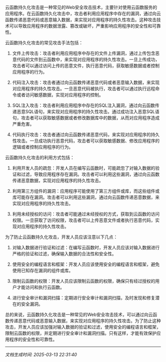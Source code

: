 云函数持久化攻击是一种常见的Web安全攻击技术，主要针对使用云函数服务的应用程序。在云函数持久化攻击中，攻击者利用应用程序中存在的漏洞，通过向云函数传递恶意代码或恶意输入数据，来实现对应用程序的持久性攻击。这种攻击技术可以导致应用程序的数据泄露、篡改或破坏，严重影响应用程序的安全性和可靠性。

云函数持久化攻击的常见攻击手法包括：

1. 文件上传攻击：攻击者利用应用程序中存在的文件上传漏洞，通过上传包含恶意代码的文件到云函数中，来实现对应用程序的持久性攻击。一旦上传成功，攻击者可以通过访问上传的恶意文件，执行恶意代码，获取敏感数据或者控制应用程序的行为。

2. 代码注入攻击：攻击者通过向云函数传递恶意代码或者恶意输入数据，来实现对应用程序的持久性攻击。一旦恶意代码被执行，攻击者可以通过执行远程命令或者访问敏感数据，实现对应用程序的控制。

3. SQL注入攻击：攻击者利用应用程序中存在的SQL注入漏洞，通过向云函数传递恶意SQL语句，来实现对应用程序的持久性攻击。通过成功注入恶意SQL语句，攻击者可以获取敏感数据或者修改数据库中的数据，从而对应用程序造成严重危害。

4. 代码执行攻击：攻击者通过向云函数传递恶意代码，来实现对应用程序的持久性攻击。一旦成功执行恶意代码，攻击者可以获取敏感数据、修改应用程序的逻辑或者控制应用程序的行为。

云函数持久化攻击的利用方式包括：

1. 利用开发人员的疏忽：开发人员在编写云函数时，可能疏忽了对输入数据的验证和过滤，导致应用程序存在漏洞。攻击者可以利用这些漏洞，通过向云函数传递恶意数据，实现对应用程序的持久性攻击。

2. 利用第三方组件的漏洞：应用程序可能使用了第三方组件或库，而这些组件或库可能存在漏洞。攻击者可以利用这些漏洞，通过向云函数传递恶意数据，来实现对应用程序的持久性攻击。

3. 利用未经授权的访问：攻击者可能通过未经授权的方式，获取到云函数的访问权限。一旦获取了访问权限，攻击者可以上传恶意文件或者执行恶意代码，实现对应用程序的持久性攻击。

为了防止云函数持久化攻击，开发人员应该注意以下几点：

1. 对输入数据进行验证和过滤：在编写云函数时，开发人员应该对输入数据进行严格的验证和过滤，确保输入数据的合法性和安全性。

2. 使用安全的编程语言和框架：开发人员应该使用安全的编程语言和框架，避免使用已知存在漏洞的组件或库。

3. 限制云函数的权限：开发人员应该限制云函数的权限，确保只有经过授权的用户才能访问和执行云函数。

4. 进行安全审计和漏洞扫描：定期进行安全审计和漏洞扫描，及时发现和修复潜在的安全漏洞。

总的来说，云函数持久化攻击是一种常见的Web安全攻击技术，可以通过向云函数传递恶意代码或恶意输入数据，来实现对应用程序的持久性攻击。为了防止这种攻击，开发人员应该加强对输入数据的验证和过滤，使用安全的编程语言和框架，限制云函数的权限，并定期进行安全审计和漏洞扫描。只有这样，才能有效保护应用程序的安全性和可靠性。

---

*文档生成时间: 2025-03-13 22:31:40*











